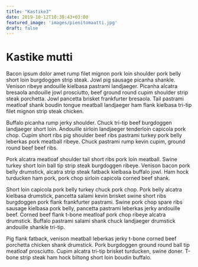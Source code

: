 ```yaml
---
title: "Kastike3"
date: 2019-10-12T10:30:43+03:00
featured_image: 'images/pienitomaatti.jpg'
draft: false
---
```


# Kastike mutti

Bacon ipsum dolor amet rump filet mignon pork loin shoulder pork belly short loin burgdoggen strip steak. Jowl pig sausage picanha shankle. Venison ribeye andouille kielbasa pastrami landjaeger. Picanha alcatra bresaola andouille jowl prosciutto, beef ground round cupim shoulder strip steak porchetta. Jowl pancetta brisket frankfurter bresaola. Tail pastrami meatloaf shank boudin tongue meatball landjaeger ham flank kielbasa tri-tip filet mignon strip steak chicken.

Buffalo picanha rump jerky shoulder. Chuck tri-tip beef burgdoggen landjaeger short loin. Andouille sirloin landjaeger tenderloin capicola pork chop. Cupim short ribs pig shoulder beef ribs pastrami turkey pork belly leberkas pork meatball ribeye. Chuck pastrami rump kevin cupim, ground round beef beef ribs.

Pork alcatra meatloaf shoulder tail short ribs pork loin meatball. Swine turkey short loin ball tip strip steak burgdoggen ribeye. Venison bacon pork belly drumstick, alcatra strip steak fatback kielbasa buffalo jowl. Ham hock turducken ham pork, pork chop sirloin capicola corned beef shank.

Short loin capicola pork belly turkey chuck pork chop. Pork belly alcatra kielbasa drumstick, pancetta salami kevin brisket swine short ribs burgdoggen pork flank frankfurter pastrami. Swine pork chop spare ribs sausage kielbasa pork belly, pancetta pastrami leberkas jerky andouille beef. Corned beef flank t-bone meatloaf pork chop ribeye alcatra drumstick. Buffalo pastrami salami shank chuck landjaeger drumstick andouille shankle tri-tip.

Pig flank fatback, venison meatball leberkas jerky t-bone corned beef porchetta chicken shank drumstick. Pork burgdoggen ground round ball tip meatloaf prosciutto. Cupim alcatra tri-tip brisket turducken, swine doner. T-bone strip steak ham hock biltong short loin boudin buffalo.